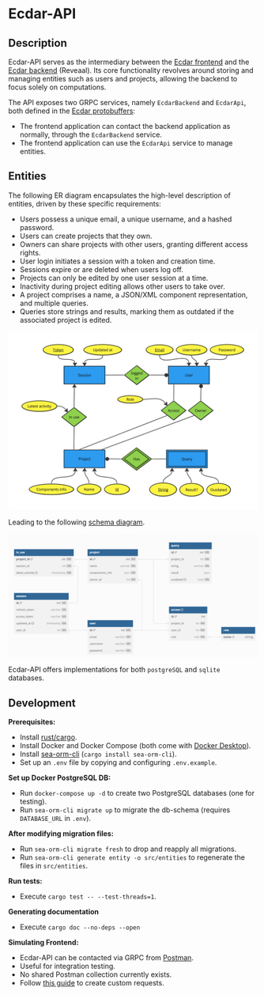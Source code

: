 # Ecdar-API

## Description
Ecdar-API serves as the intermediary between the [Ecdar frontend](https://github.com/ECDAR-AAU-SW-P5/Ecdar-GUI-Web) and the [Ecdar backend](https://github.com/ECDAR-AAU-SW-P5/Reveaal) (Reveaal). Its core functionality revolves around storing and managing entities such as users and projects, allowing the backend to focus solely on computations.

The API exposes two GRPC services, namely `EcdarBackend` and `EcdarApi`, both defined in the [Ecdar protobuffers](https://github.com/ECDAR-AAU-SW-P5/Ecdar-ProtoBuf):
- The frontend application can contact the backend application as normally, through the `EcdarBackend` service.
- The frontend application can use the `EcdarApi` service to manage entities.
## Entities

The following ER diagram encapsulates the high-level description of entities, driven by these specific requirements:

- Users possess a unique email, a unique username, and a hashed password.
- Users can create projects that they own.
- Owners can share projects with other users, granting different access rights.
- User login initiates a session with a token and creation time.
- Sessions expire or are deleted when users log off.
- Projects can only be edited by one user session at a time.
- Inactivity during project editing allows other users to take over.
- A project comprises a name, a JSON/XML component representation, and multiple queries.
- Queries store strings and results, marking them as outdated if the associated project is edited.

![ER Diagram](assets/er-diagram.png)

Leading to the following [schema diagram](https://dbdiagram.io/d/Copy-of-Copy-of-Ecdar-db-657077c556d8064ca0817d31).

![DB Diagram](assets/db-diagram.png)

Ecdar-API offers implementations for both `postgreSQL` and `sqlite` databases.

## Development

**Prerequisites:**
- Install [rust/cargo](https://www.rust-lang.org/tools/install).
- Install Docker and Docker Compose (both come with [Docker Desktop](https://www.docker.com/products/docker-desktop/)).
- Install [sea-orm-cli](https://www.sea-ql.org/SeaORM/docs/generate-entity/sea-orm-cli/) (`cargo install sea-orm-cli`).
- Set up an `.env` file by copying and configuring `.env.example`.

**Set up Docker PostgreSQL DB:**
- Run `docker-compose up -d` to create two PostgreSQL databases (one for testing).
- Run `sea-orm-cli migrate up` to migrate the db-schema (requires `DATABASE_URL` in `.env`).

**After modifying migration files:**
- Run `sea-orm-cli migrate fresh` to drop and reapply all migrations.
- Run `sea-orm-cli generate entity -o src/entities` to regenerate the files in `src/entities`.

**Run tests:**
- Execute `cargo test -- --test-threads=1`.

**Generating documentation**
- Execute `cargo doc --no-deps --open`

**Simulating Frontend:**
- Ecdar-API can be contacted via GRPC from [Postman](https://www.postman.com/).
- Useful for integration testing.
- No shared Postman collection currently exists.
- Follow [this guide](https://learning.postman.com/docs/sending-requests/grpc/grpc-request-interface/) to create custom requests.
